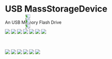 # USB MassStorageDevice
 An USB Memory Flash Drive

<style> 

div.n3{
transform: rotate(90deg);
width: 30%;
}

</style>


<img src="https://github.com/Tonikiller10000/USB-MassStorageDevice/blob/main/USB_MassStorageDevice_Pictures/3DModel.png"/>
<img src="https://github.com/Tonikiller10000/USB-MassStorageDevice/blob/main/USB_MassStorageDevice_Pictures/3DModel1.png"/>

<img src="https://github.com/Tonikiller10000/USB-MassStorageDevice/blob/main/USB_MassStorageDevice_Pictures/cleaning1.jpg"/>
<img src="https://github.com/Tonikiller10000/USB-MassStorageDevice/blob/main/USB_MassStorageDevice_Pictures/cleaningD.jpg"/>

<img src="https://github.com/Tonikiller10000/USB-MassStorageDevice/blob/main/USB_MassStorageDevice_Pictures/computer1.jpg"/>
<img src="https://github.com/Tonikiller10000/USB-MassStorageDevice/blob/main/USB_MassStorageDevice_Pictures/JLC2.jpg"/>
<img src="https://github.com/Tonikiller10000/USB-MassStorageDevice/blob/main/USB_MassStorageDevice_Pictures/JLC2_3D.png"/>


<div class="n3">   <img src="https://github.com/Tonikiller10000/USB-MassStorageDevice/blob/main/USB_MassStorageDevice_Pictures/proiectareV1_1.png"/>   </div>
<div class="n3">   <img src="https://github.com/Tonikiller10000/USB-MassStorageDevice/blob/main/USB_MassStorageDevice_Pictures/proiectareV1_2.png"/>   </div>
<div class="n3">   <img src="https://github.com/Tonikiller10000/USB-MassStorageDevice/blob/main/USB_MassStorageDevice_Pictures/proiectareV1_3.png"/>   </div>


<img src="https://github.com/Tonikiller10000/USB-MassStorageDevice/blob/main/USB_MassStorageDevice_Pictures/proiectareJLC2_2.png"/>
<img src="https://github.com/Tonikiller10000/USB-MassStorageDevice/blob/main/USB_MassStorageDevice_Pictures/proiectareV2.png"/>
<img src="https://github.com/Tonikiller10000/USB-MassStorageDevice/blob/main/USB_MassStorageDevice_Pictures/schematic2.png"/>

<img src="https://github.com/Tonikiller10000/USB-MassStorageDevice/blob/main/USB_MassStorageDevice_Pictures/stk3.jpg"/>
<img src="https://github.com/Tonikiller10000/USB-MassStorageDevice/blob/main/USB_MassStorageDevice_Pictures/stk5.jpg"/>
<img src="https://github.com/Tonikiller10000/USB-MassStorageDevice/blob/main/USB_MassStorageDevice_Pictures/stk6.jpg"/>


